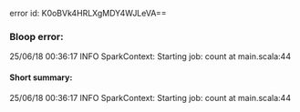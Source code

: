 error id: K0oBVk4HRLXgMDY4WJLeVA==
### Bloop error:

25/06/18 00:36:17 INFO SparkContext: Starting job: count at main.scala:44
#### Short summary: 

25/06/18 00:36:17 INFO SparkContext: Starting job: count at main.scala:44